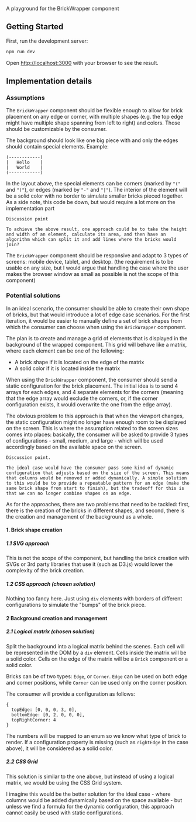 A playground for the BrickWrapper component

## Getting Started

First, run the development server:

```bash
npm run dev
```

Open [http://localhost:3000](http://localhost:3000) with your browser to see the result.

## Implementation details

### Assumptions

The `BrickWrapper` component should be flexible enough to allow for brick placement on any edge or corner, with multiple shapes (e.g. the top edge might have multiple shape spanning from left to right) and colors. Those should be customizable by the consumer.

The background should look like one big piece with and only the edges should contain special elements. Example:

```
(------------)
|   Hello    |
|   World    |
(------------)
```

In the layout above, the special elements can be corners (marked by `"("` and `")"`), or edges (marked by `"-"` and `"|"`). The interior of the element will be a solid color with no border to simulate smaller bricks pieced together. As a side note, this code be down, but would require a lot more on the implementation part

```
Discussion point

To achieve the above result, one approach could be to take the height and width of an element, calculate its area, and then have an algorithm which can split it and add lines where the bricks would join?
```

The `BrickWrapper` component should be responsive and adapt to 3 types of screens: mobile device, tablet, and desktop. (the requirement is to be usable on any size, but I would argue that handling the case where the user makes the browser window as small as possible is not the scope of this component)

### Potential solutions

In an ideal scenario, the consumer should be able to create their own shape of bricks, but that would introduce a lot of edge case scenarios. For the first iteration, it would be easier to manually define a set of brick shapes from which the consumer can choose when using the `BrickWrapper` component.

The plan is to create and manage a grid of elements that is displayed in the background of the wrapped component. This grid will behave like a matrix, where each element can be one of the following:

- A brick shape if it is located on the edge of the matrix
- A solid color if it is located inside the matrix

When using the `BrickWrapper` component, the consumer should send a static configuration for the brick placement. The initial idea is to send 4 arrays for each edges, and 4 separate elements for the corners (meaning that the edge array would exclude the corners, or, if the corner configuration exists, it would overwrite the one from the edge array).

The obvious problem to this approach is that when the viewport changes, the static configuration might no longer have enough room to be displayed on the screen. This is where the assumption related to the screen sizes comes into places: basically, the consumer will be asked to provide 3 types of configurations - small, medium, and large - which will be used accordingly based on the available space on the screen.

```
Discussion point.

The ideal case would have the consumer pass some kind of dynamic configuration that adjusts based on the size of the screen. This means that columns would be removed or added dynamically. A simple solution to this would be to provide a repeatable pattern for an edge (make the same brick shape from start to finish), but the tradeoff for this is that we can no longer combine shapes on an edge.
```

As for the approaches, there are two problems that need to be tackled: first, there is the creation of the bricks in different shapes, and second, there is the creation and management of the background as a whole.

#### 1. Brick shape creation

##### 1.1 SVG approach

This is not the scope of the component, but handling the brick creation with SVGs or 3rd party libraries that use it (such as D3.js) would lower the complexity of the brick creation.

##### 1.2 CSS approach (chosen solution)

Nothing too fancy here. Just using `div` elements with borders of different configurations to simulate the "bumps" of the brick piece.

#### 2 Background creation and management

##### 2.1 Logical matrix (chosen solution)

Split the background into a logical matrix behind the scenes. Each cell will be represented in the DOM by a `div` element. Cells inside the matrix will be a solid color. Cells on the edge of the matrix will be a `Brick` component or a solid color.

Bricks can be of two types: `Edge`, or `Corner`. `Edge` can be used on both edge and corner positions, while `Corner` can be used only on the corner position.

The consumer will provide a configuration as follows:

```
{
  topEdge: [0, 0, 0, 3, 0],
  bottomEdge: [0, 2, 0, 0, 0],
  topRightCorner: 4
}
```

The numbers will be mapped to an enum so we know what type of brick to render. If a configuration property is missing (such as `rightEdge` in the case above), it will be considered as a solid color.

##### 2.2 CSS Grid

This solution is similar to the one above, but instead of using a logical matrix, we would be using the CSS Grid system.

I imagine this would be the better solution for the ideal case - where columns would be added dynamically based on the space available - but unless we find a formula for the dynamic configuration, this approach cannot easily be used with static configurations.
